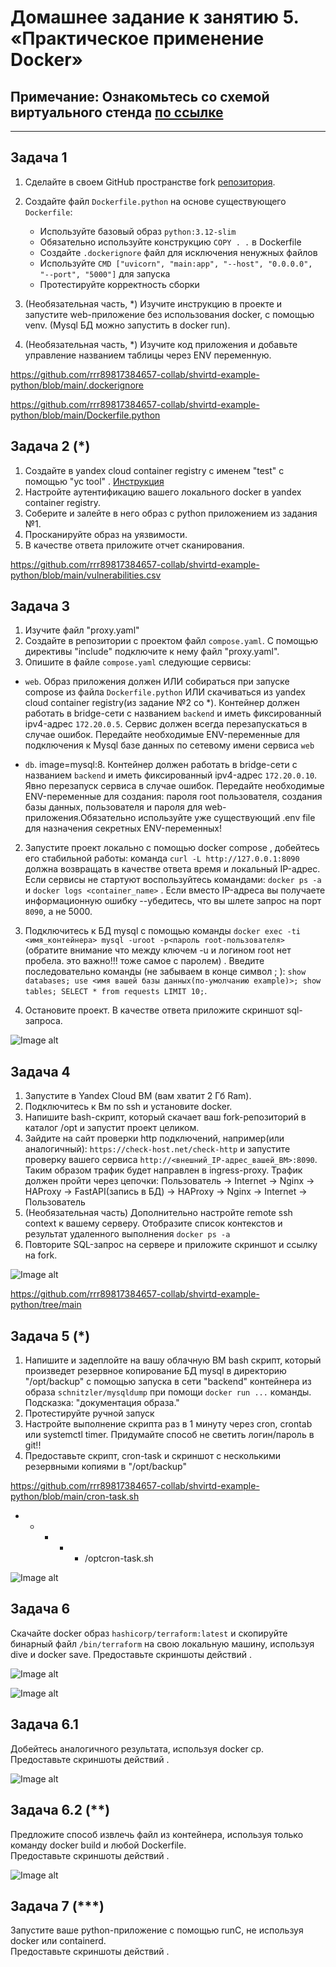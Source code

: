 # Домашнее задание к занятию 5. «Практическое применение Docker»

## Примечание: Ознакомьтесь со схемой виртуального стенда [по ссылке](https://github.com/netology-code/shvirtd-example-python/blob/main/schema.pdf)

---

## Задача 1
1. Сделайте в своем GitHub пространстве fork [репозитория](https://github.com/netology-code/shvirtd-example-python).

2. Создайте файл ```Dockerfile.python``` на основе существующего `Dockerfile`:
   - Используйте базовый образ ```python:3.12-slim```
   - Обязательно используйте конструкцию ```COPY . .``` в Dockerfile
   - Создайте `.dockerignore` файл для исключения ненужных файлов
   - Используйте ```CMD ["uvicorn", "main:app", "--host", "0.0.0.0", "--port", "5000"]``` для запуска
   - Протестируйте корректность сборки 
3. (Необязательная часть, *) Изучите инструкцию в проекте и запустите web-приложение без использования docker, с помощью venv. (Mysql БД можно запустить в docker run).
4. (Необязательная часть, *) Изучите код приложения и добавьте управление названием таблицы через ENV переменную.


https://github.com/rrr89817384657-collab/shvirtd-example-python/blob/main/.dockerignore

https://github.com/rrr89817384657-collab/shvirtd-example-python/blob/main/Dockerfile.python


## Задача 2 (*)
1. Создайте в yandex cloud container registry с именем "test" с помощью "yc tool" . [Инструкция](https://cloud.yandex.ru/ru/docs/container-registry/quickstart/?from=int-console-help)
2. Настройте аутентификацию вашего локального docker в yandex container registry.
3. Соберите и залейте в него образ с python приложением из задания №1.
4. Просканируйте образ на уязвимости.
5. В качестве ответа приложите отчет сканирования.

https://github.com/rrr89817384657-collab/shvirtd-example-python/blob/main/vulnerabilities.csv

## Задача 3
1. Изучите файл "proxy.yaml"
2. Создайте в репозитории с проектом файл ```compose.yaml```. С помощью директивы "include" подключите к нему файл "proxy.yaml".
3. Опишите в файле ```compose.yaml``` следующие сервисы: 

- ```web```. Образ приложения должен ИЛИ собираться при запуске compose из файла ```Dockerfile.python``` ИЛИ скачиваться из yandex cloud container registry(из задание №2 со *). Контейнер должен работать в bridge-сети с названием ```backend``` и иметь фиксированный ipv4-адрес ```172.20.0.5```. Сервис должен всегда перезапускаться в случае ошибок.
Передайте необходимые ENV-переменные для подключения к Mysql базе данных по сетевому имени сервиса ```web``` 

- ```db```. image=mysql:8. Контейнер должен работать в bridge-сети с названием ```backend``` и иметь фиксированный ipv4-адрес ```172.20.0.10```. Явно перезапуск сервиса в случае ошибок. Передайте необходимые ENV-переменные для создания: пароля root пользователя, создания базы данных, пользователя и пароля для web-приложения.Обязательно используйте уже существующий .env file для назначения секретных ENV-переменных!

2. Запустите проект локально с помощью docker compose , добейтесь его стабильной работы: команда ```curl -L http://127.0.0.1:8090``` должна возвращать в качестве ответа время и локальный IP-адрес. Если сервисы не стартуют воспользуйтесь командами: ```docker ps -a ``` и ```docker logs <container_name>``` . Если вместо IP-адреса вы получаете информационную ошибку --убедитесь, что вы шлете запрос на порт ```8090```, а не 5000.

5. Подключитесь к БД mysql с помощью команды ```docker exec -ti <имя_контейнера> mysql -uroot -p<пароль root-пользователя>```(обратите внимание что между ключем -u и логином root нет пробела. это важно!!! тоже самое с паролем) . Введите последовательно команды (не забываем в конце символ ; ): ```show databases; use <имя вашей базы данных(по-умолчанию example)>; show tables; SELECT * from requests LIMIT 10;```.

6. Остановите проект. В качестве ответа приложите скриншот sql-запроса.

![Image alt](https://github.com/rrr89817384657-collab/shvirtd-example-python/blob/main/img/Z3.png)

## Задача 4
1. Запустите в Yandex Cloud ВМ (вам хватит 2 Гб Ram).
2. Подключитесь к Вм по ssh и установите docker.
3. Напишите bash-скрипт, который скачает ваш fork-репозиторий в каталог /opt и запустит проект целиком.
4. Зайдите на сайт проверки http подключений, например(или аналогичный): ```https://check-host.net/check-http``` и запустите проверку вашего сервиса ```http://<внешний_IP-адрес_вашей_ВМ>:8090```. Таким образом трафик будет направлен в ingress-proxy. Трафик должен пройти через цепочки: Пользователь → Internet → Nginx → HAProxy → FastAPI(запись в БД) → HAProxy → Nginx → Internet → Пользователь
5. (Необязательная часть) Дополнительно настройте remote ssh context к вашему серверу. Отобразите список контекстов и результат удаленного выполнения ```docker ps -a```
6. Повторите SQL-запрос на сервере и приложите скриншот и ссылку на fork.

![Image alt](https://github.com/rrr89817384657-collab/shvirtd-example-python/blob/main/img/005438.png)

https://github.com/rrr89817384657-collab/shvirtd-example-python/tree/main

## Задача 5 (*)
1. Напишите и задеплойте на вашу облачную ВМ bash скрипт, который произведет резервное копирование БД mysql в директорию "/opt/backup" с помощью запуска в сети "backend" контейнера из образа ```schnitzler/mysqldump``` при помощи ```docker run ...``` команды. Подсказка: "документация образа."
2. Протестируйте ручной запуск
3. Настройте выполнение скрипта раз в 1 минуту через cron, crontab или systemctl timer. Придумайте способ не светить логин/пароль в git!!
4. Предоставьте скрипт, cron-task и скриншот с несколькими резервными копиями в "/opt/backup"

https://github.com/rrr89817384657-collab/shvirtd-example-python/blob/main/cron-task.sh

* * * * * /optcron-task.sh

![Image alt](https://github.com/rrr89817384657-collab/shvirtd-example-python/blob/main/img/z5.png)

## Задача 6
Скачайте docker образ ```hashicorp/terraform:latest``` и скопируйте бинарный файл ```/bin/terraform``` на свою локальную машину, используя dive и docker save.
Предоставьте скриншоты  действий .

![Image alt](https://github.com/rrr89817384657-collab/shvirtd-example-python/blob/main/img/6.png)

![Image alt](https://github.com/rrr89817384657-collab/shvirtd-example-python/blob/main/img/6-dive.png)


## Задача 6.1
Добейтесь аналогичного результата, используя docker cp.  
Предоставьте скриншоты  действий .

![Image alt](https://github.com/rrr89817384657-collab/shvirtd-example-python/blob/main/img/docker-cp.png)


## Задача 6.2 (**)
Предложите способ извлечь файл из контейнера, используя только команду docker build и любой Dockerfile.  
Предоставьте скриншоты  действий .

![Image alt](https://github.com/rrr89817384657-collab/shvirtd-example-python/blob/main/img/z6-2.png)

## Задача 7 (***)
Запустите ваше python-приложение с помощью runC, не используя docker или containerd.  
Предоставьте скриншоты  действий .
